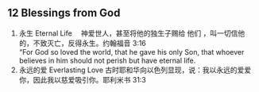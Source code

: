 ## 12 Blessings from God

1. 永生 Eternal Life
　神爱世人，甚至将他的独生子赐给 他们 ，叫一切信他的，不致灭亡，反得永生。约翰福音 3:16  
“For God so loved the world, that he gave his only Son, that whoever believes in him should not perish but have eternal life.
1. 永远的爱 Everlasting Love
古时耶和华向以色列显现，说：我以永远的爱爱你，因此我以慈爱吸引你。耶利米书 31:3
